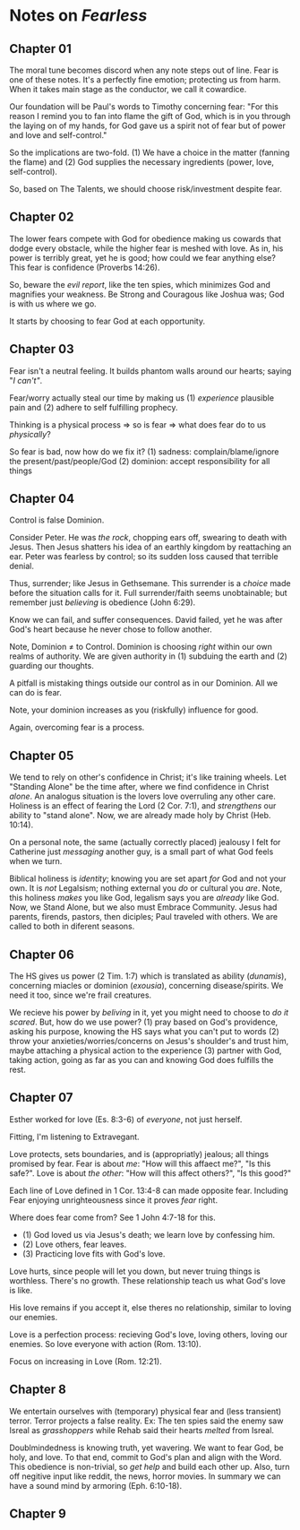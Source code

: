 # Notes on *Fearless*

## Chapter 01 

The moral tune becomes discord when any note steps out of line. Fear is one of these notes. It's a perfectly fine emotion; protecting us from harm. When it takes main stage as the conductor, we call it cowardice.

Our foundation will be Paul's words to Timothy concerning fear: "For this reason I remind you to fan into flame the gift of God, which is in you through the laying on of my hands, for God gave us a spirit not of fear but of power and love and self-control."

So the implications are two-fold. (1) We have a choice in the matter (fanning the flame) and (2) God supplies the necessary ingredients (power, love, self-control).

So, based on The Talents, we should choose risk/investment despite fear. 


## Chapter 02 

The lower fears compete with God for obedience making us cowards that dodge every obstacle, while the higher fear is meshed with love. As in, his power is terribly great, yet he is good; how could we fear anything else? This fear is confidence (Proverbs 14:26). 

So, beware the *evil report*, like the ten spies, which minimizes God and magnifies your weakness. Be Strong and Couragous like Joshua was; God is with us where we go. 

It starts by choosing to fear God at each opportunity. 

## Chapter 03 

Fear isn't a neutral feeling. It builds phantom walls around our hearts; saying "*I can't"*. 

Fear/worry actually steal our time by making us (1) *experience* plausible pain and (2) adhere to self fulfilling prophecy. 

Thinking is a physical process => so is fear => what does fear do to us *physically*?

So fear is bad, now how do we fix it? 
(1) sadness: complain/blame/ignore the present/past/people/God
(2) dominion: accept responsibility for all things


## Chapter 04 

Control is false Dominion. 

Consider Peter. He was *the rock*, chopping ears off, swearing to death with Jesus. Then Jesus shatters his idea of an earthly kingdom by reattaching an ear. Peter was fearless by control; so its sudden loss caused that terrible denial. 

Thus, surrender; like Jesus in Gethsemane. This surrender is a *choice* made before the situation calls for it. Full surrender/faith seems unobtainable; but remember just *believing* is obedience (John 6:29). 

Know we can fail, and suffer consequences. David failed, yet he was after God's heart because he never chose to follow another. 

Note, Dominion $\not=$ to Control. Dominion is choosing *right* within our own realms of authority. We are given authority in (1) subduing the earth and (2) guarding our thoughts.

A pitfall is mistaking things outside our control as in our Dominion. All we can do is fear.

Note, your dominion increases as you (riskfully) influence for good.

Again, overcoming fear is a process. 


## Chapter 05

We tend to rely on other's confidence in Christ; it's like training wheels. Let "Standing Alone" be the time after, where we find confidence in Christ *alone*. An analogus situation is the lovers love overruling any other care. Holiness is an effect of fearing the Lord (2 Cor. 7:1), and *strengthens* our ability to "stand alone". Now, we are already made holy by Christ (Heb. 10:14).

On a personal note, the same (actually correctly placed) jealousy I felt for Catherine just *messaging* another guy, is a small part of what God feels when we turn. 

Biblical holiness is *identity*; knowing you are set apart *for* God and not your own. It is *not* Legalsism; nothing external you *do* or cultural you *are*. Note, this holiness *makes* you like God, legalism says you are *already* like God. Now, we Stand Alone, but we also must Embrace Community. Jesus had parents, firends, pastors, then diciples; Paul traveled with others. We are called to both in diferent seasons. 


## Chapter 06 

The HS gives us power (2 Tim. 1:7) which is translated as ability (*dunamis*), concerning miacles or dominion (*exousia*), concerning disease/spirits. We need it too, since we're frail creatures. 

We recieve his power by *beliving* in it, yet you might need to choose to *do it scared*. But, how do we use power? (1) pray based on God's providence, asking his purpose, knowing the HS says what you can't put to words (2) throw your anxieties/worries/concerns on Jesus's shoulder's and trust him, maybe attaching a physical action to the experience (3) partner with God, taking action, going as far as you can and knowing God does fulfills the rest. 


## Chapter 07 

Esther worked for love (Es. 8:3-6) of *everyone*, not just herself.

Fitting, I'm listening to Extravegant.  

Love protects, sets boundaries, and is (appropriatly) jealous; all things promised by fear. 
Fear is about *me*: "How will this affaect me?", "Is this safe?". 
Love is about *the other*: "How will this affect others?", "Is this good?"

Each line of Love defined in 1 Cor. 13:4-8 can made opposite fear. Including Fear enjoying unrighteousness since it proves *fear* right. 


Where does fear come from? See 1 John 4:7-18 for this. 
* (1) God loved us via Jesus's death; we learn love by confessing him. 
* (2) Love others, fear leaves. 
* (3) Practicing love fits with God's love. 

Love hurts, since people will let you down, but never truing things is worthless. There's no growth. These relationship teach us what God's love is like. 

His love remains if you accept it, else theres no relationship, similar to loving our enemies. 

Love is a perfection process: recieving God's love, loving others, loving our enemies. So love everyone with action (Rom. 13:10). 

Focus on increasing in Love (Rom. 12:21). 


## Chapter 8 

We entertain ourselves with (temporary) physical fear and (less transient) terror. Terror projects a false reality. Ex: The ten spies said the enemy saw Isreal as *grasshoppers* while Rehab said their hearts *melted* from Isreal. 

Doublmindedness is knowing truth, yet wavering. We want to fear God, be holy, and love. To that end, commit to God's plan and align with the Word. This obedience is non-trivial, so *get help* and build each other up. Also, turn off negitive input like reddit, the news, horror movies. In summary we can have a sound mind by armoring (Eph. 6:10-18).  


## Chapter 9
